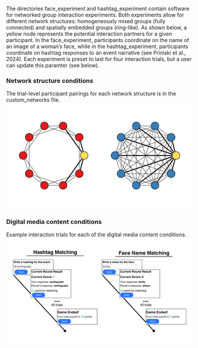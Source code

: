 The directories face_experiment and hashtag_experiment contain software for networked group interaction experiments. Both experiments allow for different network structures: homogeneously mixed groups (fully connected) and spatially embedded groups (ring-like). As shown below, a yellow node represents the potential interaction partners for a given participant. In the face_experiment, participants coordinate on the name of an image of a woman’s face, while in the hashtag_experiment, participants coordinate on hashtag responses to an event narrative (see Priniski et al., 2024). Each experiment is preset to last for four interaction trials, but a user can update this paramter (see below). 

### Network structure conditions

The trial-level participant pairings for each network structure is in the custom_networks file.  
![Network conditions](Images/network_conditions.png)

### Digital media content conditions
Example interaction trials for each of the digital media content conditions. 
![content conditions](Images/content_conditions.png)
